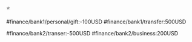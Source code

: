 

⭐

#finance/bank1/personal/gift:-100USD
#finance/bank1/transfer:500USD

#finance/bank2/transer:-500USD
#finance/bank2/business:200USD